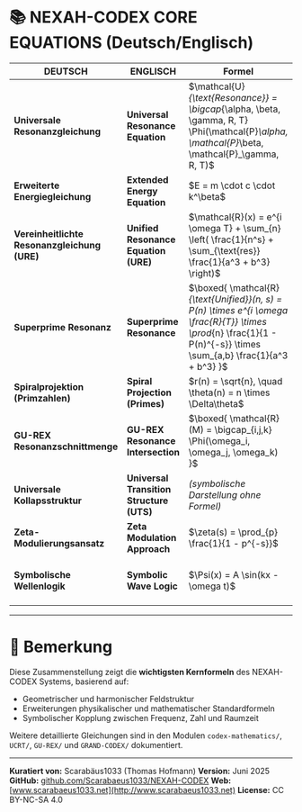# 📚 NEXAH-CODEX CORE EQUATIONS (Deutsch/Englisch)

| **DEUTSCH**                                  | **ENGLISCH**                             | **Formel**                                                                                                                                                              | **Beschreibung**                                               |
| -------------------------------------------- | ---------------------------------------- | ----------------------------------------------------------------------------------------------------------------------------------------------------------------------- | -------------------------------------------------------------- |
| **Universale Resonanzgleichung**             | **Universal Resonance Equation**         | \$\mathcal{U}*{\text{Resonance}} = \bigcap*{\alpha, \beta, \gamma, R, T} \Phi(\mathcal{P}*\alpha, \mathcal{P}*\beta, \mathcal{P}\_\gamma, R, T)\$                       | Kernformel für Feldschnittmengen und Frequenzmodulation.       |
| **Erweiterte Energiegleichung**              | **Extended Energy Equation**             | \$E = m \cdot c \cdot k^\beta\$                                                                                                                                         | Erweiterung von \$E = mc^2\$ mit dynamischer Resonanzkopplung. |
| **Vereinheitlichte Resonanzgleichung (URE)** | **Unified Resonance Equation (URE)**     | \$\mathcal{R}(x) = e^{i \omega T} + \sum\_{n} \left( \frac{1}{n^s} + \sum\_{\text{res}} \frac{1}{a^3 + b^3} \right)\$                                                   | Syntheseformel zur Primresonanz und Zahlensystemintegration.   |
| **Superprime Resonanz**                      | **Superprime Resonance**                 | \$\boxed{ \mathcal{R}*{\text{Unified}}(n, s) = P(n) \times e^{i \omega \frac{R}{T}} \times \prod*{n} \frac{1}{1 - P(n)^{-s}} \times \sum\_{a,b} \frac{1}{a^3 + b^3} }\$ | Resonanzstruktur über Primzahlen an Primzahlstellen.           |
| **Spiralprojektion (Primzahlen)**            | **Spiral Projection (Primes)**           | \$r(n) = \sqrt{n}, \quad \theta(n) = n \times \Delta\theta\$                                                                                                            | Spiralstruktur für Primzahlen im Polarkoordinatenraum.         |
| **GU-REX Resonanzschnittmenge**              | **GU-REX Resonance Intersection**        | \$\boxed{ \mathcal{R}(M) = \bigcap\_{i,j,k} \Phi(\omega\_i, \omega\_j, \omega\_k) }\$                                                                                   | Erweiterung der Geometric Unity durch Resonanzachsen.          |
| **Universale Kollapsstruktur**               | **Universal Transition Structure (UTS)** | *(symbolische Darstellung ohne Formel)*                                                                                                                                 | Grundstruktur für Feldkollaps und Phasenübergänge.             |
| **Zeta-Modulierungsansatz**                  | **Zeta Modulation Approach**             | \$\zeta(s) = \prod\_{p} \frac{1}{1 - p^{-s}}\$                                                                                                                          | Basisfunktion, modifiziert zur Feldresonanzanalyse.            |
| **Symbolische Wellenlogik**                  | **Symbolic Wave Logic**                  | \$\Psi(x) = A \sin(kx - \omega t)\$                                                                                                                                     | Symbolische Wellenfunktion für Feld- und Frequenzmodulation.   |

---

# 🌌 Bemerkung

Diese Zusammenstellung zeigt die **wichtigsten Kernformeln** des NEXAH-CODEX Systems, basierend auf:

* Geometrischer und harmonischer Feldstruktur
* Erweiterungen physikalischer und mathematischer Standardformeln
* Symbolischer Kopplung zwischen Frequenz, Zahl und Raumzeit

Weitere detaillierte Gleichungen sind in den Modulen `codex-mathematics/`, `UCRT/`, `GU-REX/` und `GRAND-CODEX/` dokumentiert.

---

**Kuratiert von:** Scarabäus1033 (Thomas Hofmann)
**Version:** Juni 2025
**GitHub:** [github.com/Scarabaeus1033/NEXAH-CODEX](https://github.com/Scarabaeus1033/NEXAH-CODEX)
**Web:** [www.scarabaeus1033.net](http://www.scarabaeus1033.net)
**License:** CC BY-NC-SA 4.0
